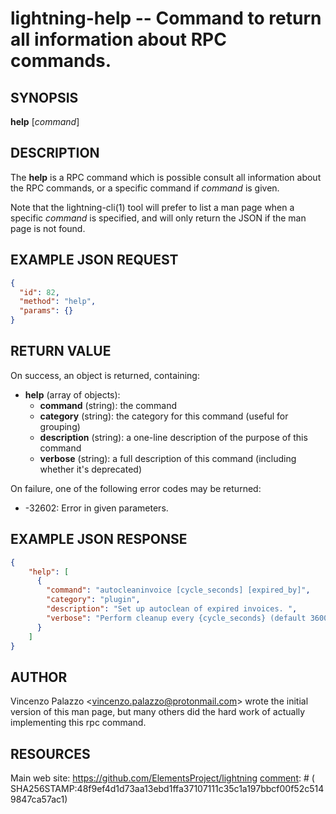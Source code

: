 lightning-help -- Command to return all information about RPC commands.
=======================================================================

SYNOPSIS
--------

**help** [*command*]

DESCRIPTION
-----------

The **help** is a RPC command which is possible consult all information about the RPC commands, or a specific command if *command* is given.

Note that the lightning-cli(1) tool will prefer to list a man page when a
specific *command* is specified, and will only return the JSON if the man
page is not found.

EXAMPLE JSON REQUEST
--------------------
```json
{
  "id": 82,
  "method": "help",
  "params": {}
}
```

RETURN VALUE
------------

[comment]: # (GENERATE-FROM-SCHEMA-START)
On success, an object is returned, containing:

- **help** (array of objects):
  - **command** (string): the command
  - **category** (string): the category for this command (useful for grouping)
  - **description** (string): a one-line description of the purpose of this command
  - **verbose** (string): a full description of this command (including whether it's deprecated)

[comment]: # (GENERATE-FROM-SCHEMA-END)

On failure, one of the following error codes may be returned:

- -32602: Error in given parameters.

EXAMPLE JSON RESPONSE
---------------------

```json
{
    "help": [
      {
        "command": "autocleaninvoice [cycle_seconds] [expired_by]",
        "category": "plugin",
        "description": "Set up autoclean of expired invoices. ",
        "verbose": "Perform cleanup every {cycle_seconds} (default 3600), or disable autoclean if 0. Clean up expired invoices that have expired for {expired_by} seconds (default 86400). "
      }
    ]
}
```

AUTHOR
------

Vincenzo Palazzo <<vincenzo.palazzo@protonmail.com>> wrote the initial version of this man page, but many others did the hard work of actually implementing this rpc command.

RESOURCES
---------

Main web site: <https://github.com/ElementsProject/lightning>
[comment]: # ( SHA256STAMP:48f9ef4d1d73aa13ebd1ffa37107111c35c1a197bbcf00f52c5149847ca57ac1)
